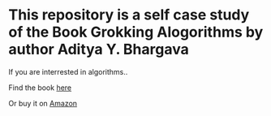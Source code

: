 
# This repository is a self case study of the Book Grokking Alogorithms by author Aditya Y. Bhargava

If you are interrested in algorithms..

Find the book <a href="https://edu.anarcho-copy.org/Algorithm/grokking-algorithms-illustrated-programmers-curious.pdf">here</a>

Or buy it on <a href="https://www.amazon.com/Grokking-Algorithms-illustrated-programmers-curious/dp/1617292230">Amazon</a>